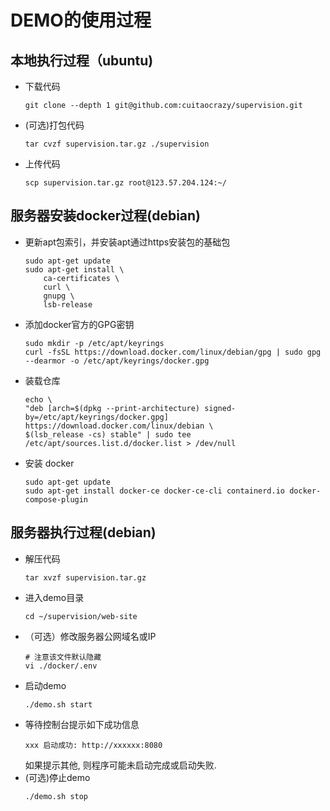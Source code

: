 # DEMO的使用过程
## 本地执行过程（ubuntu)
- 下载代码
    ```shell
    git clone --depth 1 git@github.com:cuitaocrazy/supervision.git
    ```
- (可选)打包代码
    ```shell
    tar cvzf supervision.tar.gz ./supervision
    ```
- 上传代码
    ```shell
    scp supervision.tar.gz root@123.57.204.124:~/
    ```
## 服务器安装docker过程(debian)
- 更新apt包索引，并安装apt通过https安装包的基础包
    ```shell
    sudo apt-get update
    sudo apt-get install \
        ca-certificates \
        curl \
        gnupg \
        lsb-release
    ```
- 添加docker官方的GPG密钥
    ```shell
    sudo mkdir -p /etc/apt/keyrings
    curl -fsSL https://download.docker.com/linux/debian/gpg | sudo gpg --dearmor -o /etc/apt/keyrings/docker.gpg
    ```
- 装载仓库
    ```shell
    echo \
  "deb [arch=$(dpkg --print-architecture) signed-by=/etc/apt/keyrings/docker.gpg] https://download.docker.com/linux/debian \
  $(lsb_release -cs) stable" | sudo tee /etc/apt/sources.list.d/docker.list > /dev/null
    ```
- 安装 docker
    ```shell
    sudo apt-get update
    sudo apt-get install docker-ce docker-ce-cli containerd.io docker-compose-plugin
    ```
## 服务器执行过程(debian)
- 解压代码
    ```shell
    tar xvzf supervision.tar.gz
    ```
- 进入demo目录
    ```shell
    cd ~/supervision/web-site
    ```
- （可选）修改服务器公网域名或IP
    ```shell
    # 注意该文件默认隐藏
    vi ./docker/.env
    ```
- 启动demo
    ```shell
    ./demo.sh start
    ```
- 等待控制台提示如下成功信息
    ```shell
    xxx 启动成功: http://xxxxxx:8080
    ```
    如果提示其他, 则程序可能未启动完成或启动失败.
- (可选)停止demo
    ```shell
    ./demo.sh stop
    ```
